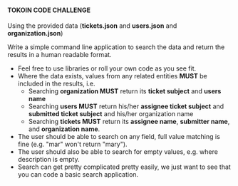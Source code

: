 #### TOKOIN CODE CHALLENGE
Using the provided data (**tickets.json** and **users.json** and **organization.json**)

Write a simple command line application to search the data and return the results
in a human readable format.

* Feel free to use libraries or roll your own code as you see fit.
* Where the data exists, values from any related entities **MUST** be included in
the results, i.e.
    * Searching **organization MUST** return its **ticket subject** and **users name**
    * Searching **users MUST** return his/her **assignee ticket subject** and **submitted ticket subject** and his/her organization name
    * Searching **tickets MUST** return its **assignee name**, **submitter name**, and **organization name**.
* The user should be able to search on any field, full value matching is fine
(e.g. "mar" won't return "mary").
* The user should also be able to search for empty values, e.g. where
description is empty.
* Search can get pretty complicated pretty easily, we just want to see that you
can code a basic search application.
